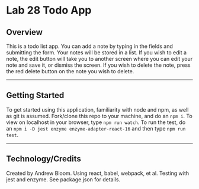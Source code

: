 # Lab 28 Todo App

## Overview
This is a todo list app. You can add a note by typing in the fields and submitting the form. Your notes will be stored in a list. If you wish to edit a note, the edit button will take you to another screen where you can edit your note and save it, or dismiss the screen. If you wish to delete the note, press the red delete button on the note you wish to delete.

***
## Getting Started

To get started using this application, familiarity with node and npm, as well as git is assumed. Fork/clone this repo to your machine, and do an `npm i`. To view on localhost in your browser, type `npm run watch`. To run the test, do an `npm i -D jest enzyme enzyme-adapter-react-16` and then type `npm run test`.
***
## Technology/Credits

Created by Andrew Bloom. Using react, babel, webpack, et al. Testing with jest and enzyme. See package.json for details.